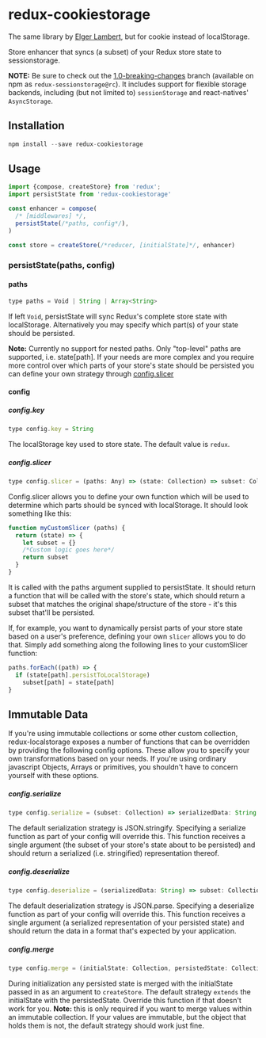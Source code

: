 redux-cookiestorage
==================

The same library by [Elger Lambert](https://github.com/elgerlambert/redux-localstorage), but for cookie instead of localStorage.

Store enhancer that syncs (a subset) of your Redux store state to sessionstorage.

**NOTE:** Be sure to check out the [1.0-breaking-changes](https://github.com/elgerlambert/redux-sessionstorage/tree/1.0-breaking-changes) branch (available on npm as `redux-sessionstorage@rc`). It includes support for flexible storage backends, including (but not limited to) `sessionStorage` and react-natives' `AsyncStorage`.

## Installation
```js
npm install --save redux-cookiestorage
```

## Usage
```js
import {compose, createStore} from 'redux';
import persistState from 'redux-cookiestorage'

const enhancer = compose(
  /* [middlewares] */,
  persistState(/*paths, config*/),
)

const store = createStore(/*reducer, [initialState]*/, enhancer)
```

### persistState(paths, config)
#### paths
```js
type paths = Void | String | Array<String>
```
If left `Void`, persistState will sync Redux's complete store state with localStorage. Alternatively you may specify which part(s) of your state should be persisted.

**Note:** Currently no support for nested paths. Only "top-level" paths are supported, i.e. state[path]. If your needs are more complex and you require more control over
which parts of your store's state should be persisted you can define your own strategy through [config.slicer](#configslicer)

#### config
##### config.key
```js
type config.key = String
```
The localStorage key used to store state. The default value is `redux`.

##### config.slicer
```js
type config.slicer = (paths: Any) => (state: Collection) => subset: Collection
```
Config.slicer allows you to define your own function which will be used to determine which parts should be synced with localStorage. It should look something like this:
```js
function myCustomSlicer (paths) {
  return (state) => {
    let subset = {}
    /*Custom logic goes here*/
    return subset
  }
}
```
It is called with the paths argument supplied to persistState. It should return a function that will be called with the store's state, which should return a subset that matches the original shape/structure of the store - it's this subset that'll be persisted.

If, for example, you want to dynamically persist parts of your store state based on a user's preference, defining your own `slicer` allows you to do that. Simply add something along the following lines to your customSlicer function:

```js
paths.forEach((path) => {
  if (state[path].persistToLocalStorage)
    subset[path] = state[path]
}
```

## Immutable Data
If you're using immutable collections or some other custom collection, redux-localstorage exposes a number of functions that can be overridden by providing the following config options. These allow you to specify your own transformations based on your needs. If you're using ordinary javascript Objects, Arrays or primitives, you shouldn't have to concern yourself with these options.

##### config.serialize
```js
type config.serialize = (subset: Collection) => serializedData: String
```
The default serialization strategy is JSON.stringify. Specifying a serialize function as part of your config will override this.
This function receives a single argument (the subset of your store's state about to be persisted) and should return a serialized (i.e. stringified) representation thereof. 

##### config.deserialize
```js
type config.deserialize = (serializedData: String) => subset: Collection
```
The default deserialization strategy is JSON.parse. Specifying a deserialize function as part of your config will override this.
This function receives a single argument (a serialized representation of your persisted state) and should return the data in a format that's expected by your application.

##### config.merge
```js
type config.merge = (initialState: Collection, persistedState: Collection) => finalInitialState: Collection
```
During initialization any persisted state is merged with the initialState passed in as an argument to `createStore`.
The default strategy `extends` the initialState with the persistedState. Override this function if that doesn't work for you. **Note:** this is only required if you want to merge values within an immutable collection. If your values are immutable, but the object that holds them is not, the default strategy should work just fine.
